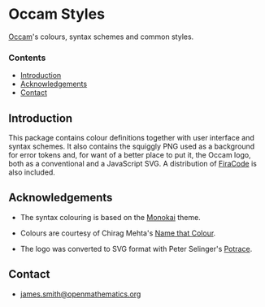 # Occam Styles

[Occam](https://github.com/djalbat/occam)'s colours, syntax schemes and common styles.

### Contents

- [Introduction](#introduction)
- [Acknowledgements](#acknowledgements)
- [Contact](#contact)

## Introduction

This package contains colour definitions together with user interface and syntax schemes. It also contains the squiggly PNG used as a background for error tokens and, for want of a better place to put it, the Occam logo, both as a conventional and a JavaScript SVG. A distribution of [FiraCode](https://github.com/tonsky/FiraCode) is also included.

## Acknowledgements

* The syntax colouring is based on the [Monokai](http://www.monokai.nl/blog/wp-content/asdev/Monokai.tmTheme) theme.

* Colours are courtesy of Chirag Mehta's [Name that Colour](http://chir.ag/projects/name-that-color/).

* The logo was converted to SVG format with Peter Selinger's [Potrace](http://potrace.sourceforge.net/).

## Contact

* james.smith@openmathematics.org
